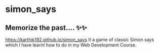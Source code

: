 # simon_says
## Memorize the past.... ✨✨

https://karthik192.github.io/simon_says
It a game of classic Simon says which I have learnt how to do in my Web Development Course.
